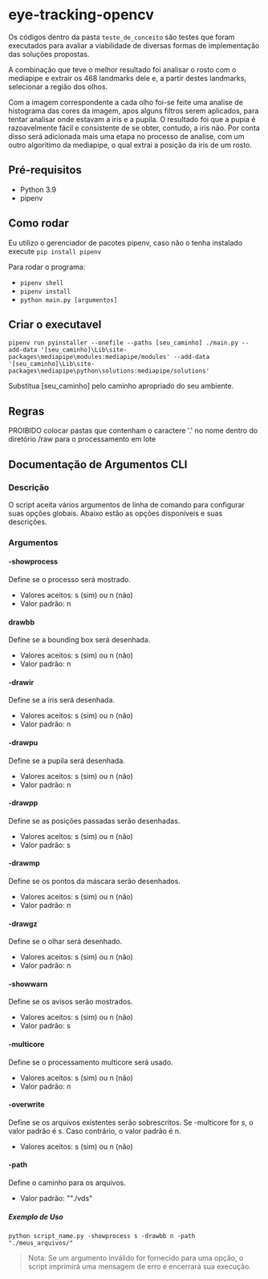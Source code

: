 # eye-tracking-opencv

Os códigos dentro da pasta `teste_de_conceito` são testes que foram executados para avaliar a viabilidade de diversas formas de implementação das soluções propostas.

A combinação que teve o melhor resultado foi analisar o rosto com o mediapipe e extrair os 468 landmarks dele e, a partir destes landmarks, selecionar a região dos olhos.

Com a imagem correspondente a cada olho foi-se feite uma analise de histograma das cores da imagem, apos alguns filtros serem aplicados, para tentar analisar onde estavam a iris e a pupila. O resultado foi que a pupia é razoavelmente fácil e consistente de se obter, contudo, a iris não. Por conta disso será adicionada mais uma etapa no processo de analise, com um outro algorítimo da mediapipe, o qual extrai a posição da iris de um rosto.

## Pré-requisitos
- Python 3.9
- pipenv
## Como rodar

Eu utilizo o gerenciador de pacotes pipenv, caso não o tenha instalado execute `pip install pipenv`

Para rodar o programa:

- `pipenv shell`
- `pipenv install`
- `python main.py [argumentos]`

## Criar o executavel

```
pipenv run pyinstaller --onefile --paths [seu_caminho] ./main.py --add-data '[seu_caminho]\Lib\site-packages\mediapipe\modules:mediapipe/modules' --add-data '[seu_caminho]\Lib\site-packages\mediapipe\python\solutions:mediapipe/solutions'

```
Substitua [seu_caminho] pelo caminho apropriado do seu ambiente.
## Regras

PROIBIDO colocar pastas que contenham o caractere '.' no nome dentro do diretório /raw para o processamento em lote

## Documentação de Argumentos CLI

### Descrição
O script aceita vários argumentos de linha de comando para configurar suas opções globais. Abaixo estão as opções disponíveis e suas descrições.

### Argumentos

#### -showprocess
Define se o processo será mostrado.

- Valores aceitos: s (sim) ou n (não)
- Valor padrão: n

#### drawbb
Define se a bounding box será desenhada.

- Valores aceitos: s (sim) ou n (não)
- Valor padrão: n

#### -drawir
Define se a íris será desenhada.

- Valores aceitos: s (sim) ou n (não)
- Valor padrão: n

#### -drawpu
Define se a pupila será desenhada.

- Valores aceitos: s (sim) ou n (não)
- Valor padrão: n

#### -drawpp
Define se as posições passadas serão desenhadas.

- Valores aceitos: s (sim) ou n (não)
- Valor padrão: s

#### -drawmp
Define se os pontos da máscara serão desenhados.

- Valores aceitos: s (sim) ou n (não)
- Valor padrão: n

#### -drawgz
Define se o olhar será desenhado.

- Valores aceitos: s (sim) ou n (não)
- Valor padrão: n

#### -showwarn
Define se os avisos serão mostrados.

- Valores aceitos: s (sim) ou n (não)
- Valor padrão: s

#### -multicore
Define se o processamento multicore será usado.

- Valores aceitos: s (sim) ou n (não)
- Valor padrão: n

#### -overwrite
Define se os arquivos existentes serão sobrescritos. Se -multicore for s, o valor padrão é s. Caso contrário, o valor padrão é n.

- Valores aceitos: s (sim) ou n (não)

#### -path
Define o caminho para os arquivos.

- Valor padrão: ""./vds"
##### Exemplo de Uso

`python script_name.py -showprocess s -drawbb n -path "./meus_arquivos/"`
>Nota: Se um argumento inválido for fornecido para uma opção, o script imprimirá uma mensagem de erro e encerrará sua execução.